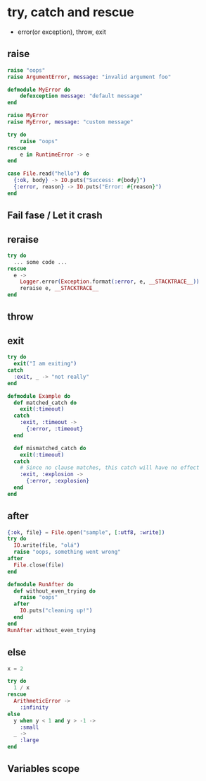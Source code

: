 ﻿# try, catch and rescue
- error(or exception), throw, exit

## raise
```elixir
raise "oops"
raise ArgumentError, message: "invalid argument foo"

defmodule MyError do
    defexception message: "default message"
end

raise MyError
raise MyError, message: "custom message"

try do
    raise "oops"
rescue
    e in RuntimeError -> e
end

case File.read("hello") do
  {:ok, body} -> IO.puts("Success: #{body}")
  {:error, reason} -> IO.puts("Error: #{reason}")
end
```

## Fail fase / Let it crash

## reraise
```elixir
try do
  ... some code ...
rescue
  e ->
    Logger.error(Exception.format(:error, e, __STACKTRACE__))
    reraise e, __STACKTRACE__
end
```

## throw

## exit
```elixir
try do
  exit("I am exiting")
catch
  :exit, _ -> "not really"
end

defmodule Example do
  def matched_catch do
    exit(:timeout)
  catch
    :exit, :timeout ->
      {:error, :timeout}
  end

  def mismatched_catch do
    exit(:timeout)
  catch
    # Since no clause matches, this catch will have no effect
    :exit, :explosion ->
      {:error, :explosion}
  end
end
```

## after
```elixir
{:ok, file} = File.open("sample", [:utf8, :write])
try do
  IO.write(file, "olá")
  raise "oops, something went wrong"
after
  File.close(file)
end

defmodule RunAfter do
  def without_even_trying do
    raise "oops"
  after
    IO.puts("cleaning up!")
  end
end
RunAfter.without_even_trying
```

## else
```elixir
x = 2

try do
  1 / x
rescue
  ArithmeticError ->
    :infinity
else
  y when y < 1 and y > -1 ->
    :small
  _ ->
    :large
end
```

## Variables scope